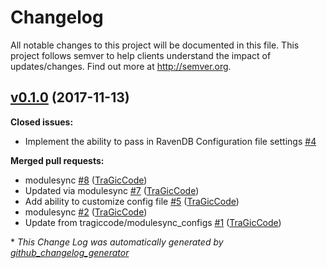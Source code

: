 # Changelog

All notable changes to this project will be documented in this file.
This project follows semver to help clients understand the impact of updates/changes.  Find out more at http://semver.org.

## [v0.1.0](https://github.com/TraGicCode/tragiccode-ravendb/tree/v0.1.0) (2017-11-13)
**Closed issues:**

- Implement the ability to pass in RavenDB Configuration file settings [\#4](https://github.com/TraGicCode/tragiccode-ravendb/issues/4)

**Merged pull requests:**

- modulesync [\#8](https://github.com/TraGicCode/tragiccode-ravendb/pull/8) ([TraGicCode](https://github.com/TraGicCode))
- Updated via modulesync [\#7](https://github.com/TraGicCode/tragiccode-ravendb/pull/7) ([TraGicCode](https://github.com/TraGicCode))
- Add ability to customize config file [\#5](https://github.com/TraGicCode/tragiccode-ravendb/pull/5) ([TraGicCode](https://github.com/TraGicCode))
- modulesync [\#2](https://github.com/TraGicCode/tragiccode-ravendb/pull/2) ([TraGicCode](https://github.com/TraGicCode))
- Update from tragiccode/modulesync\_configs [\#1](https://github.com/TraGicCode/tragiccode-ravendb/pull/1) ([TraGicCode](https://github.com/TraGicCode))



\* *This Change Log was automatically generated by [github_changelog_generator](https://github.com/skywinder/Github-Changelog-Generator)*